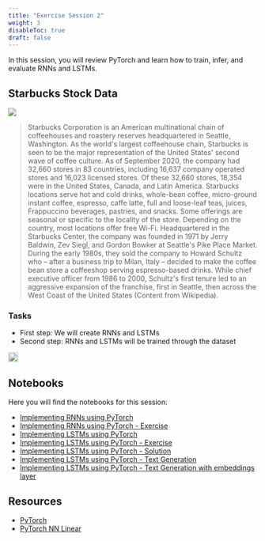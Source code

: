 ```yaml
---
title: "Exercise Session 2"
weight: 3
disableToc: true
draft: false
---
```


In this session, you will review PyTorch and learn how to train, infer, and evaluate RNNs and LSTMs.

## Starbucks Stock Data

![](https://raw.githubusercontent.com/aaubs/ds-master/main/data/Images/SBUX.jpeg)

> Starbucks Corporation is an American multinational chain of coffeehouses and roastery reserves headquartered in Seattle, Washington. As the world's largest coffeehouse chain, Starbucks is seen to be the major representation of the United States' second wave of coffee culture. As of September 2020, the company had 32,660 stores in 83 countries, including 16,637 company operated stores and 16,023 licensed stores. Of these 32,660 stores, 18,354 were in the United States, Canada, and Latin America. Starbucks locations serve hot and cold drinks, whole-bean coffee, micro-ground instant coffee, espresso, caffe latte, full and loose-leaf teas, juices, Frappuccino beverages, pastries, and snacks. Some offerings are seasonal or specific to the locality of the store. Depending on the country, most locations offer free Wi-Fi.
Headquartered in the Starbucks Center, the company was founded in 1971 by Jerry Baldwin, Zev Siegl, and Gordon Bowker at Seattle's Pike Place Market. During the early 1980s, they sold the company to Howard Schultz who – after a business trip to Milan, Italy – decided to make the coffee bean store a coffeeshop serving espresso-based drinks. While chief executive officer from 1986 to 2000, Schultz's first tenure led to an aggressive expansion of the franchise, first in Seattle, then across the West Coast of the United States (Content from Wikipedia).

### Tasks

* First step: We will create RNNs and LSTMs 
* Second step: RNNs and LSTMs will be trained through the dataset

<img src="https://raw.githubusercontent.com/aaubs/ds-master/main/data/Images/LSTM_dynamic.gif" width="20">

## Notebooks

Here you will find the notebooks for this session:

* [Implementing RNNs using PyTorch](https://github.com/aaubs/ds-master/blob/main/notebooks/M3_RNN_Tutorial.ipynb)
* [Implementing RNNs using PyTorch - Exercise](https://github.com/aaubs/ds-master/blob/main/notebooks/M3_RNN_Exercise_Seession_2.ipynb)
* [Implementing LSTMs using PyTorch](https://github.com/aaubs/ds-master/blob/main/notebooks/M3_LSTM_Tutorial.ipynb)
* [Implementing LSTMs using PyTorch - Exercise](https://github.com/aaubs/ds-master/blob/main/notebooks/M3_LSTM_Exercise_Seession_2.ipynb)
* [Implementing LSTMs using PyTorch - Solution](https://github.com/aaubs/ds-master/blob/main/notebooks/M3_LSTM_Exercise_Seession_2_Solution.ipynb)
* [Implementing LSTMs using PyTorch - Text Generation](https://github.com/aaubs/ds-master/blob/main/notebooks/M3_Character_Level_LSTM_PyTorch.ipynb)
* [Implementing LSTMs using PyTorch - Text Generation with embeddings layer]()

## Resources

* [PyTorch](https://pytorch.org/docs/stable/nn.html)
* [PyTorch NN Linear](https://www.sharetechnote.com/html/Python_PyTorch_nn_Linear_01.html)

